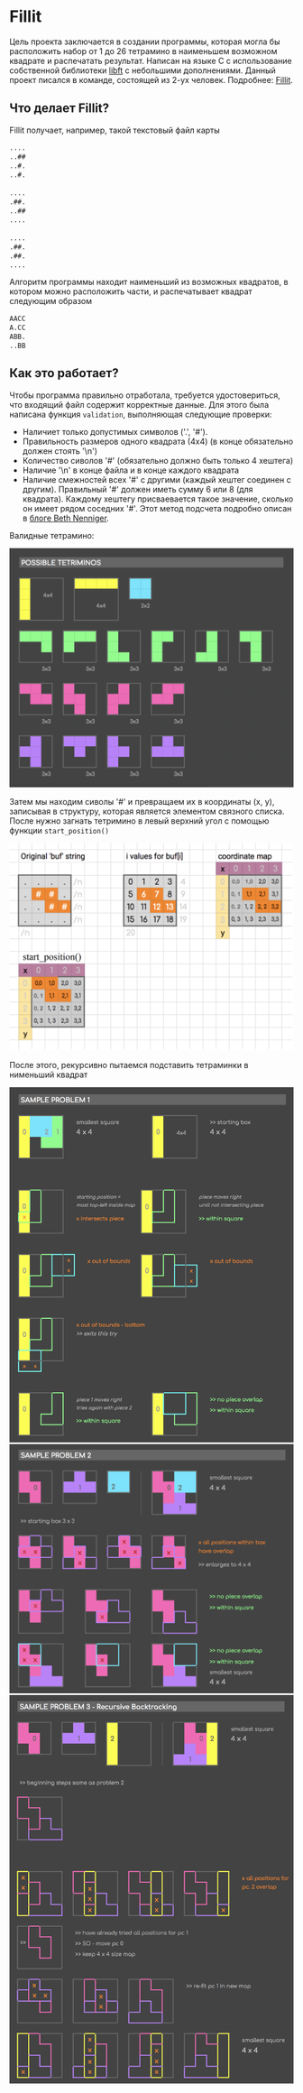 # Fillit

Цель проекта заключается в создании программы, которая могла бы расположить набор от 1 до 26 тетрамино в наименьшем возможном квадрате и распечатать результат. Написан на языке C с использование собственной библиотеки [libft](https://github.com/G4S-LA/libft) с небольшими дополнениями. Данный проект писался в команде, состоящей из 2-ух человек.
Подробнее: [Fillit](https://github.com/G4S-LA/Fillit/blob/master/resources/fillit.en.pdf).

## Что делает Fillit?

Fillit получает, например, такой текстовый файл карты

```
....
..##
..#.
..#.

....
.##.
..##
....

....
.##.
.##.
....
```
Алгоритм программы находит наименьший из возможных квадратов, в котором можно расположить части, и распечатывает квадрат следующим образом

```
AACC
A.CC
ABB.
..BB
```

## Как это работает?

Чтобы программа правильно отработала, требуется удостовериться, что входящий файл содержит корректные данные. Для этого была написана функция `validation`, выполняющая следующие проверки:
* Наличиет только допустимых символов ('.', '#').
* Правильность размеров одного квадрата (4x4) (в конце обязательно должен стоять '\n')
* Количество сиволов '#' (обязательно должно быть только 4 хештега)
* Наличие '\n' в конце файла и в конце каждого квадрата
* Наличие смежностей всех '#' с другими (каждый хештег соединен с другим). Правильный '#' должен иметь сумму 6 или 8 (для квадрата). Каждому хештегу присваевается такое значение, сколько он имеет рядом соседних '#'. Этот метод подсчета подробно описан в [блоге Beth Nenniger](https://medium.com/@bethnenniger/fillit-solving-for-the-smallest-square-of-tetrominos-c6316004f909).

Валидные тетрамино:

![](https://github.com/G4S-LA/pictures/blob/master/Fillit/possible%20tetramino.png)

Затем мы находим сиволы '#' и превращаем их в координаты (x, y), записывая в структуру, которая является элементом связного списка. После нужно загнать тетримино в левый верхний угол с помощью функции `start_position()`

![](https://github.com/G4S-LA/pictures/blob/master/Fillit/start_position.png)

После этого, рекурсивно пытаемся подставить тетраминки в нименьший квадрат

![](https://github.com/G4S-LA/pictures/blob/master/Fillit/sample_problem_1.png)
![](https://github.com/G4S-LA/pictures/blob/master/Fillit/sample_problem_2.png)
![](https://github.com/G4S-LA/pictures/blob/master/Fillit/sample_problem_3.png)
